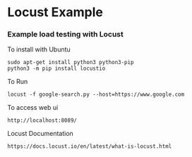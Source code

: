 # Locust Example #

### Example load testing with Locust ###

To install with Ubuntu
```
sudo apt-get install python3 python3-pip
python3 -m pip install locustio
```

To Run
```
locust -f google-search.py --host=https://www.google.com
```

To access web ui
```
http://localhost:8089/
```

Locust Documentation
```
https://docs.locust.io/en/latest/what-is-locust.html
```